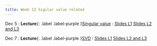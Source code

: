 ```yaml
---
title: Week 13 Sigular value related
---
```


Dec 5
: **Lecture**{: .label .label-purple }[Singular value](#)
  : [Slides L1](https://yijiezcn.github.io/MAT2041-23F/assets/slides/L1/Lec25.pdf)
  [Slides L2 and L3](https://yijiezcn.github.io/MAT2041-23F/assets/slides/L2/Lec25.pdf)
  

Dec 7
: **Lecture**{: .label .label-purple }[SVD](#)
  : [Slides L1](https://yijiezcn.github.io/MAT2041-23F/assets/slides/L1/Lec26.pdf)
  [Slides L2 and L3](https://yijiezcn.github.io/MAT2041-23F/assets/slides/L2/Lec26.pdf)